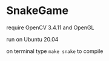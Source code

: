 # SnakeGame

require OpenCV 3.4.11 and OpenGL

run on Ubuntu 20.04

on terminal type `make snake` to compile 
